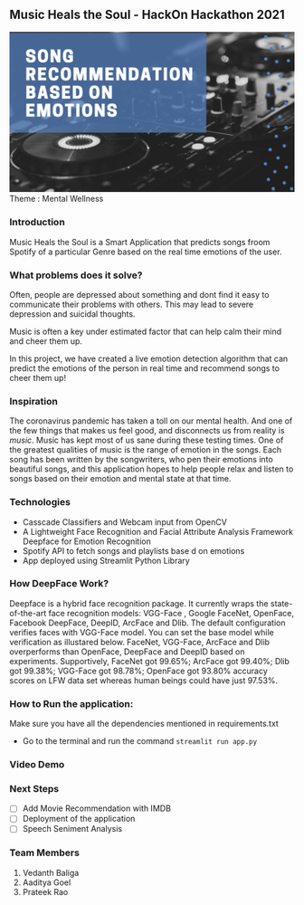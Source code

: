 ## Music Heals the Soul - HackOn Hackathon 2021
<img src = "background.png">
Theme : Mental Wellness

### Introduction

Music Heals the Soul is a Smart Application that predicts songs froom Spotify of a particular Genre based on the real time emotions of the user.

### What problems does it solve?

Often, people are depressed about something and dont find it easy to communicate their problems with others. This may lead to severe depression and suicidal thoughts.

Music is often a key under estimated factor that can help calm their mind and cheer them up.

In this project, we have created a live emotion detection algorithm that can predict the emotions of the person in real time and recommend songs to cheer them up!

### Inspiration

The coronavirus pandemic has taken a toll on our mental health. And one of the few things that makes us feel good, and disconnects us from reality is *music*. Music has kept most of us sane during these testing times. 
One of the greatest qualities of music is the range of emotion in the songs. Each song has been written by the songwriters, who pen their emotions into beautiful songs, and this application hopes to help people relax and listen to songs based on their emotion and mental state at that time.

### Technologies 
- Casscade Classifiers and Webcam input from OpenCV
- A Lightweight Face Recognition and Facial Attribute Analysis Framework Deepface for Emotion Recognition
- Spotify API to fetch songs and playlists base d on emotions
- App deployed using Streamlit Python Library

### How DeepFace Work?
Deepface is a hybrid face recognition package. It currently wraps the state-of-the-art face recognition models: VGG-Face , Google FaceNet, OpenFace, Facebook DeepFace, DeepID, ArcFace and Dlib. The default configuration verifies faces with VGG-Face model. You can set the base model while verification as illustared below.
FaceNet, VGG-Face, ArcFace and Dlib overperforms than OpenFace, DeepFace and DeepID based on experiments. Supportively, FaceNet got 99.65%; ArcFace got 99.40%; Dlib got 99.38%; VGG-Face got 98.78%; OpenFace got 93.80% accuracy scores on LFW data set whereas human beings could have just 97.53%.
### How to Run the application:
Make sure you have all the dependencies mentioned in requirements.txt
- Go to the terminal and run the command `streamlit run app.py`

### Video Demo

### Next Steps
- [ ] Add Movie Recommendation with IMDB
- [ ] Deployment of the application
- [ ] Speech Seniment Analysis

### Team Members
1. Vedanth Baliga
2. Aaditya Goel
3. Prateek Rao 



